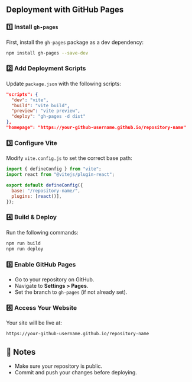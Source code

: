 ## Deployment with GitHub Pages

### 1️⃣ Install `gh-pages`
First, install the `gh-pages` package as a dev dependency:

```sh
npm install gh-pages --save-dev
```

### 2️⃣ Add Deployment Scripts
Update `package.json` with the following scripts:

```json
"scripts": {
  "dev": "vite",
  "build": "vite build",
  "preview": "vite preview",
  "deploy": "gh-pages -d dist"
},
"homepage": "https://your-github-username.github.io/repository-name"
```

### 3️⃣ Configure Vite
Modify `vite.config.js` to set the correct base path:

```js
import { defineConfig } from "vite";
import react from "@vitejs/plugin-react";

export default defineConfig({
  base: "/repository-name/",
  plugins: [react()],
});
```

### 4️⃣ Build & Deploy
Run the following commands:

```sh
npm run build
npm run deploy
```

### 5️⃣ Enable GitHub Pages
- Go to your repository on GitHub.
- Navigate to **Settings > Pages**.
- Set the branch to `gh-pages` (if not already set).

### 6️⃣ Access Your Website
Your site will be live at:

```
https://your-github-username.github.io/repository-name
```

## 📌 Notes
- Make sure your repository is public.
- Commit and push your changes before deploying.
